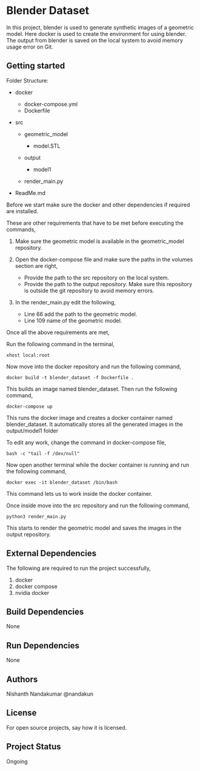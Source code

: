 # Blender Dataset

In this project, blender is used to generate synthetic images of a geometric model. Here docker is used to create the environment for using blender. The output from blender is saved on the local system to avoid memory usage error on Git.

## Getting started

Folder Structure:

- docker
    - docker-compose.yml
    - Dockerfile

- src
    - geometric_model
        - model.STL

    - output
        - model1

    - render_main.py

- ReadMe.md

Before we start make sure the docker and other dependencies if required are installed.

These are other requirements that have to be met before executing the commands,

1. Make sure the geometric model is available in the geometric_model repository.

2. Open the docker-compose file and make sure the paths in the volumes section are right,
    - Provide the path to the src repository on the local system.
    - Provide the path to the output repository. Make sure this repository is outside the git repository to avoid memory errors.

3. In the render_main.py edit the following,
    - Line 66 add the path to the geometric model.
    - Line 109 name of the geometric model.

Once all the above requirements are met,

Run the following command in the terminal,

```
xhost local:root
```

Now move into the docker repository and run the following command,

```
docker build -t blender_dataset -f Dockerfile .
```
This builds an image named blender_dataset. Then run the following command,


```
docker-compose up
```
This runs the docker image and creates a docker container named blender_dataset. It automatically stores all the generated images in the output/model1 folder

To edit any work, change the command in docker-compose file,

```
bash -c "tail -f /dev/null"
```

Now open another terminal while the docker container is running and run the following command,

```
docker exec -it blender_dataset /bin/bash
```
This command lets us to work inside the docker container.

Once inside move into the src repository and run the following command,

```
python3 render_main.py
```
This starts to render the geometric model and saves the images in the output repository.


## External Dependencies

The following are required to run the project successfully,

1. docker
2. docker compose
3. nvidia docker

## Build Dependencies

None

## Run Dependencies

None

## Authors

Nishanth Nandakumar @nandakun

## License

For open source projects, say how it is licensed.

## Project Status

Ongoing

